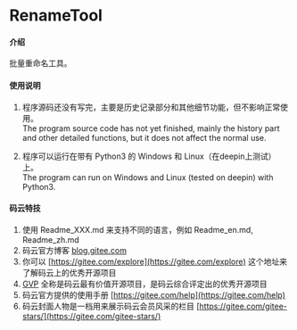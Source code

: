 # RenameTool

#### 介绍
批量重命名工具。

#### 使用说明

1.  程序源码还没有写完，主要是历史记录部分和其他细节功能，但不影响正常使用。  
    The program source code has not yet finished, mainly the history part and other detailed functions, but it does not affect the normal use.

2.  程序可以运行在带有 Python3 的 Windows 和 Linux（在deepin上测试） 上。  
    The program can run on Windows and Linux (tested on deepin) with Python3.


#### 码云特技

1.  使用 Readme\_XXX.md 来支持不同的语言，例如 Readme\_en.md, Readme\_zh.md
2.  码云官方博客 [blog.gitee.com](https://blog.gitee.com)
3.  你可以 [https://gitee.com/explore](https://gitee.com/explore) 这个地址来了解码云上的优秀开源项目
4.  [GVP](https://gitee.com/gvp) 全称是码云最有价值开源项目，是码云综合评定出的优秀开源项目
5.  码云官方提供的使用手册 [https://gitee.com/help](https://gitee.com/help)
6.  码云封面人物是一档用来展示码云会员风采的栏目 [https://gitee.com/gitee-stars/](https://gitee.com/gitee-stars/)
